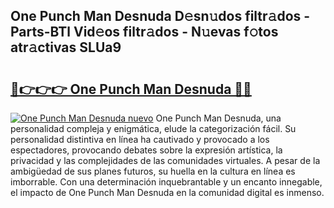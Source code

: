 ## One Punch Man Desnuda D𝚎sn𝚞dos filtr𝚊dos - Parts-BTl Vid𝚎os filtr𝚊dos - N𝚞evas f𝚘tos atr𝚊ctivas SLUa9

# <h2><a href="http://mb4yw6k.tromn.icu/?c=One+Punch+Man+Desnuda">🔗👉👉👉 One Punch Man Desnuda 🔗🔗</a></h2>

[![One Punch Man Desnuda nuevo](https://i.imgur.com/pEAQMta.gif)](http://mb4yw6k.tromn.icu/?c=One+Punch+Man+Desnuda)
One Punch Man Desnuda, una personalidad compleja y enigmática, elude la categorización fácil. Su personalidad distintiva en línea ha cautivado y provocado a los espectadores, provocando debates sobre la expresión artística, la privacidad y las complejidades de las comunidades virtuales. A pesar de la ambigüedad de sus planes futuros, su huella en la cultura en línea es imborrable. Con una determinación inquebrantable y un encanto innegable, el impacto de One Punch Man Desnuda en la comunidad digital es inmenso.
